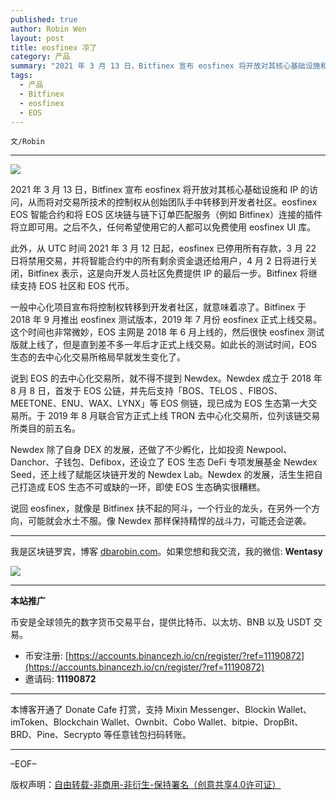 ```yaml
---
published: true
author: Robin Wen
layout: post
title: eosfinex 凉了
category: 产品
summary: "2021 年 3 月 13 日，Bitfinex 宣布 eosfinex 将开放对其核心基础设施和 IP 的访问，从而将对交易所技术的控制权从创始团队手中转移到开发者社区。eosfinex EOS 智能合约和将 EOS 区块链与链下订单匹配服务（例如 Bitfinex）连接的插件将立即可用。之后不久，任何希望使用它的人都可以免费使用 eosfinex UI 库。说回 eosfinex，就像是 Bitfinex 扶不起的阿斗，一个行业的龙头，在另外一个方向，可能就会水土不服。像 Newdex 那样保持精悍的战斗力，可能还会逆袭。"
tags:
  - 产品
  - Bitfinex
  - eosfinex
  - EOS
---
```


`文/Robin`

***

![](https://cdn.dbarobin.com/pqku6ts.png)

2021 年 3 月 13 日，Bitfinex 宣布 eosfinex 将开放对其核心基础设施和 IP 的访问，从而将对交易所技术的控制权从创始团队手中转移到开发者社区。eosfinex EOS 智能合约和将 EOS 区块链与链下订单匹配服务（例如 Bitfinex）连接的插件将立即可用。之后不久，任何希望使用它的人都可以免费使用 eosfinex UI 库。

此外，从 UTC 时间 2021 年 3 月 12 日起，eosfinex 已停用所有存款，3 月 22 日将禁用交易，并将智能合约中的所有剩余资金退还给用户，4 月 2 日将进行关闭，Bitfinex 表示，这是向开发人员社区免费提供 IP 的最后一步。Bitfinex 将继续支持 EOS 社区和 EOS 代币。

一般中心化项目宣布将控制权转移到开发者社区，就意味着凉了。Bitfinex 于 2018 年 9 月推出 eosfinex 测试版本，2019 年 7 月份 eosfinex 正式上线交易。这个时间也非常微妙，EOS 主网是 2018 年 6 月上线的，然后很快 eosfinex 测试版就上线了，但是直到差不多一年后才正式上线交易。如此长的测试时间，EOS 生态的去中心化交易所格局早就发生变化了。

说到 EOS 的去中心化交易所，就不得不提到 Newdex。Newdex 成立于 2018 年 8 月 8 日，首发于 EOS 公链，并先后支持「BOS、TELOS 、FIBOS、MEETONE、ENU、WAX、LYNX」等 EOS 侧链，现已成为 EOS 生态第一大交易所。于 2019 年 8 月联合官方正式上线 TRON 去中心化交易所，位列该链交易所类目的前五名。

Newdex 除了自身 DEX 的发展，还做了不少孵化，比如投资 Newpool、Danchor、子钱包、Defibox，还设立了 EOS 生态 DeFi 专项发展基金 Newdex Seed，还上线了赋能区块链开发的 Newdex Lab。Newdex 的发展，活生生把自己打造成 EOS 生态不可或缺的一环，即使 EOS 生态确实很糟糕。

说回 eosfinex，就像是 Bitfinex 扶不起的阿斗，一个行业的龙头，在另外一个方向，可能就会水土不服。像 Newdex 那样保持精悍的战斗力，可能还会逆袭。

***

我是区块链罗宾，博客 [dbarobin.com](https://dbarobin.com/)。如果您想和我交流，我的微信: **Wentasy**

![](https://cdn.dbarobin.com/v4yywe2.png)

***

**本站推广**

币安是全球领先的数字货币交易平台，提供比特币、以太坊、BNB 以及 USDT 交易。

* 币安注册: [https://accounts.binancezh.io/cn/register/?ref=11190872](https://accounts.binancezh.io/cn/register/?ref=11190872)
* 邀请码: **11190872**

***

本博客开通了 Donate Cafe 打赏，支持 Mixin Messenger、Blockin Wallet、imToken、Blockchain Wallet、Ownbit、Cobo Wallet、bitpie、DropBit、BRD、Pine、Secrypto 等任意钱包扫码转账。

<center>
    <div class="--donate-button"
         data-button-id="f8b9df0d-af9a-460d-8258-d3f435445075"
    ></div>
</center>

***

–EOF–

版权声明：[自由转载-非商用-非衍生-保持署名（创意共享4.0许可证）](http://creativecommons.org/licenses/by-nc-nd/4.0/deed.zh)